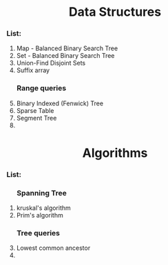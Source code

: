<h1 align="center">Data Structures</h1>
<h3 align="left">List:</h3>

<p align="justify">
<ol>
<li><a rfec="./map.md">Map - Balanced Binary Search Tree</a></li>
<li><a rfec="set.md">Set - Balanced Binary Search Tree</a></li>
<li><a rfec="union-find.md">Union-Find  Disjoint Sets</a></li>
<li><a rfec="suffix-array.md"> Suffix array</a></li>

<h3 align="left">Range queries</h3>
<li><a rfec="fenwick-tree.md">Binary Indexed (Fenwick) Tree</a></li>
<li><a rfec="sparse-table.md">Sparse Table</a></li>
<li><a rfec="segment-tree.md"> Segment Tree</a></li>
<li></li>

</ol>

</p>


<h1 align="center">Algorithms</h1>
<h3 align="left">List:</h3>
<ol>

<h3 align="left">Spanning Tree</h3>

<li><a rfec="kruskal-algorithm.md">kruskal's algorithm</a></li>
<li><a rfec="prim-algorithm.md">Prim's algorithm</a></li>

<h3 align="left">Tree queries</h3>

<li><a rfec="lca.md"> Lowest common ancestor</a></li>


<li></li>

</ol>
